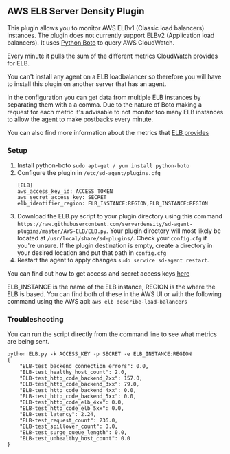 ## AWS ELB Server Density Plugin



This plugin allows you to monitor AWS ELBv1 (Classic load balancers) instances. The plugin does not currently support ELBv2 (Application load balancers). It uses [Python Boto](http://boto.cloudhackers.com/en/latest/) to query AWS CloudWatch.

Every minute it pulls the sum of the different metrics CloudWatch provides for ELB. 

You can't install any agent on a ELB loadbalancer so therefore you will have to install this plugin on another server that has an agent. 

In the configuration you can get data from multiple ELB instances by separating them with a a comma. Due to the nature of Boto making a request for each metric it's advisable to not monitor too many ELB instances to allow the agent to make postbacks every minute. 

You can also find more information about the metrics that [ELB provides](http://docs.aws.amazon.com/ElasticLoadBalancing/latest/DeveloperGuide/elb-cloudwatch-metrics.html)

### Setup
1. Install python-boto `sudo apt-get / yum install python-boto`
2. Configure the plugin in `/etc/sd-agent/plugins.cfg` 
    ```
    [ELB]
    aws_access_key_id: ACCESS_TOKEN
    aws_secret_access_key: SECRET
    elb_identifier_region: ELB_INSTANCE:REGION,ELB_INSTANCE:REGION
    ```
3. Download the ELB.py script to your plugin directory using this command `https://raw.githubusercontent.com/serverdensity/sd-agent-plugins/master/AWS-ELB/ELB.py`. Your plugin directory will most likely be located at `/usr/local/share/sd-plugins/`. Check your `config.cfg` if you're unsure. If the plugin destination is empty, create a directory in your desired location and put that path in `config.cfg`
4. Restart the agent to apply changes `sudo service sd-agent restart`.

You can find out how to get access and secret access keys [here](http://docs.aws.amazon.com/AWSSimpleQueueService/latest/SQSGettingStartedGuide/AWSCredentials.html)

ELB_INSTANCE is the name of the ELB instance, REGION is the where the ELB is based. You can find both of these in the AWS UI or with the following command using the AWS api: `aws elb describe-load-balancers`

### Troubleshooting

You can run the script directly from the command line to see what metrics are being sent. 

```
python ELB.py -k ACCESS_KEY -p SECRET -e ELB_INSTANCE:REGION
{
    "ELB-test_backend_connection_errors": 0.0,
    "ELB-test_healthy_host_count": 2.0,
    "ELB-test_http_code_backend_2xx": 157.0,
    "ELB-test_http_code_backend_3xx": 79.0,
    "ELB-test_http_code_backend_4xx": 0.0,
    "ELB-test_http_code_backend_5xx": 0.0,
    "ELB-test_http_code_elb_4xx": 0.0,
    "ELB-test_http_code_elb_5xx": 0.0,
    "ELB-test_latency": 2.24,
    "ELB-test_request_count": 236.0,
    "ELB-test_spillover_count": 0.0,
    "ELB-test_surge_queue_length": 0.0,
    "ELB-test_unhealthy_host_count": 0.0
}
```
